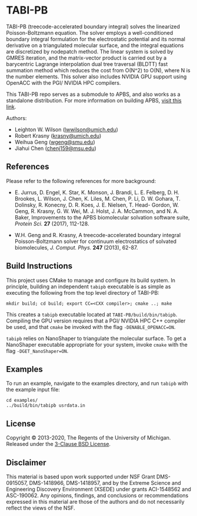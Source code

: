 # TABI-PB
TABI-PB (treecode-accelerated boundary integral) solves the linearized Poisson-Boltzmann equation. The solver employs a well-conditioned boundary integral formulation for the electrostatic potential and its normal derivative on a triangulated molecular surface, and the integral equations are discretized by nodepatch method. The linear system is solved by GMRES iteration, and the matrix-vector product is carried out by a barycentric Lagrange interpolation dual tree traversal (BLDTT) fast summation method which reduces the cost from O(N^2) to O(N), where N is the number elements. This solver also includes NVIDIA GPU support using OpenACC with the PGI/ NVIDIA HPC compilers.

This TABI-PB repo serves as a submodule to APBS, and also works as a standalone distribution. For more information on building APBS, [visit this link](https://apbs.readthedocs.io/en/latest/).

   Authors:  
   - Leighton W. Wilson  (lwwilson@umich.edu) 
   - Robert Krasny  (krasny@umich.edu) 
   - Weihua Geng  (wgeng@smu.edu)
   - Jiahui Chen  (chenj159@msu.edu)


## References
Please refer to the following references for more background:

  - E. Jurrus, D. Engel, K. Star, K. Monson, J. Brandi, L. E. Felberg, D. H. Brookes, L. Wilson, J. Chen, K. Liles, M. Chen, P. Li, D. W. Gohara, T. Dolinsky, R. Konecny, D. R. Koes, J. E. Nielsen, T. Head- Gordon, W. Geng, R. Krasny, G. W. Wei, M. J. Holst, J. A. McCammon, and N. A. Baker, Improvements to the APBS biomolecular solvation software suite, _Protein Sci._ __27__ (2017), 112-128.
   
  - W.H. Geng and R. Krasny, A treecode-accelerated boundary integral Poisson-Boltzmann solver for continuum electrostatics of solvated biomolecules, _J. Comput. Phys._ __247__ (2013), 62-87.


## Build Instructions

This project uses CMake to manage and configure its build system. In principle, 
building an independent `tabipb` executable is as simple as executing the following 
from the top level directory of TABI-PB:

    mkdir build; cd build; export CC=<CXX compiler>; cmake ..; make

This creates a `tabipb` executable located at `TABI-PB/build/bin/tabipb`.
Compiling the GPU version requires that a PGI/ NVIDIA HPC C++ compiler be used, 
and that `cmake` be invoked with the flag `-DENABLE_OPENACC=ON`.

`tabipb` relies on NanoShaper to triangulate the molecular surface. To get a NanoShaper
executable appropriate for your system, invoke `cmake` with the flag `-DGET_NanoShaper=ON`.

## Examples

To run an example, navigate to the examples directory, and run `tabipb` with the 
example input file:
```
cd examples/
../build/bin/tabipb usrdata.in
```

## License
Copyright © 2013-2020, The Regents of the University of Michigan. Released under the [3-Clause BSD License](LICENSE.md).


## Disclaimer
This material is based upon work supported under NSF Grant DMS-0915057, DMS-1418966, DMS-1418957, and by the Extreme Science and Engineering Discovery Environment (XSEDE) under grants ACI-1548562 and ASC-190062. Any opinions, findings, and conclusions or recommendations expressed in this material are those of the authors and do not necessarily reflect the views of the NSF.
